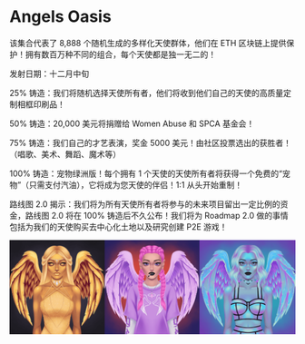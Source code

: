 # Angels Oasis

该集合代表了 8,888 个随机生成的多样化天使群体，他们在 ETH 区块链上提供保护！拥有数百万种不同的组合，每个天使都是独一无二的！

发射日期：十二月中旬

25% 铸造：我们将随机选择天使所有者，他们将收到他们自己的天使的高质量定制相框印刷品！

50% 铸造：20,000 美元将捐赠给 Women Abuse 和 SPCA 基金会！

75% 铸造：我们自己的才艺表演，奖金 5000 美元！由社区投票选出的获胜者！（唱歌、美术、舞蹈、魔术等）

100% 铸造：宠物绿洲版！每个拥有 1 个天使的天使所有者将获得一个免费的“宠物”（只需支付汽油），它将成为您天使的伴侣！1:1 从头开始重制！

路线图 2.0 揭示：我们将为所有天使所有者将参与的未来项目留出一定比例的资金，路线图 2.0 将在 100% 铸造后不久公布！我们将为 Roadmap 2.0 做的事情包括为我们的天使购买去中心化土地以及研究创建 P2E 游戏！

![unnamed](unnamed.png)
